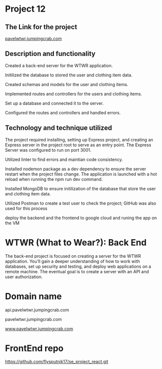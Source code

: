 # Project 12

## The Link for the project

<a href="https://pavelwtwr.jumpingcrab.com" target="blank">pavelwtwr.jumpingcrab.com</a>

## Description and functionality

Created a back-end server for the WTWR application.

Initilized the database to stored the user and clothing item data.

Created schemas and models for the user and clothing items.

Implemented routes and controllers for the users and clothing items.

Set up a database and connected it to the server.

Configured the routes and controllers and handled errors.

## Technology and technique utilized

The project required installing, setting up Express project, and creating an
Express server in the project root to serve as an entry point. The Express Server was configured to run on port 3001.

Utilized linter to find errors and maintian code consistency.

Installed nodemon package as a dev dependency to ensure the server restart when the project files change. The application is launched with a hot reload when running the npm run dev command.

Installed MongoDB to ensure initilization of the database that store the user and clothing item data.

Utilized Postman to create a test user to check the project; GitHub was also used for this process

deploy the backend and the frontend to google cloud and runing the app on the VM

# WTWR (What to Wear?): Back End

The back-end project is focused on creating a server for the WTWR application. You’ll gain a deeper understanding of how to work with databases, set up security and testing, and deploy web applications on a remote machine. The eventual goal is to create a server with an API and user authorization.

# Domain name

api.pavelwtwr.jumpingcrab.com

pavelwtwr.jumpingcrab.com

www.pavelwtwr.jumpingcrab.com

# FrontEnd repo

https://github.com/flysputnik17/se_project_react.git
